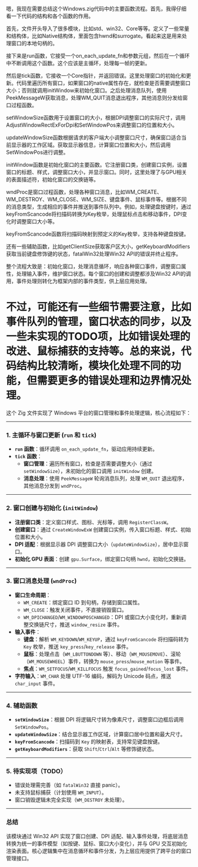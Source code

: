 嗯，我现在需要总结这个Windows.zig代码中的主要函数流程。首先，我得仔细看一下代码的结构和各个函数的作用。

首先，文件开头导入了很多模块，比如std、win32、Core等等。定义了一些常量和结构体，比如Native结构体，里面包含hwnd和surrogate。看起来这是用来处理窗口的本地句柄的。

接下来是run函数，它接受一个on_each_update_fn和参数元组，然后在一个循环中不断调用这个函数。这个应该是主循环，处理每一帧的更新。

然后是tick函数，它接收一个Core指针，并返回错误。这里处理窗口的初始化和更新。代码里遍历所有窗口，如果窗口的native属性存在，就检查是否需要调整窗口大小；否则就调用initWindow来初始化窗口。之后处理消息队列，使用PeekMessageW获取消息，处理WM_QUIT消息退出程序，其他消息则分发给窗口过程函数。

setWindowSize函数用于设置窗口的大小，根据DPI调整窗口的实际尺寸，调用AdjustWindowRectExForDpi和SetWindowPos来调整窗口的位置和大小。

updateWindowSize函数根据请求的客户端大小调整窗口尺寸，确保窗口适合当前显示器的工作区域。获取显示器信息，计算窗口位置和大小，然后调用SetWindowPos进行调整。

initWindow函数是初始化窗口的主要函数。它注册窗口类，创建窗口实例，设置窗口的标题、样式，调整窗口大小，并显示窗口。同时，这里处理了与GPU相关的表面描述符，初始化窗口的交换链等。

wndProc是窗口过程函数，处理各种窗口消息，比如WM_CREATE、WM_DESTROY、WM_CLOSE、WM_SIZE、键盘事件、鼠标事件等。根据不同的消息类型，生成相应的事件并推送到事件队列中。例如，处理键盘按键时，通过keyFromScancode将扫描码转换为Key枚举，处理鼠标点击和移动事件，DPI变化时调整窗口大小等。

keyFromScancode函数将扫描码映射到预定义的Key枚举，支持各种键盘按键。

还有一些辅助函数，比如getClientSize获取客户区大小，getKeyboardModifiers获取当前键盘修饰键的状态，fatalWin32处理Win32 API的错误并终止程序。

整个流程大致是：初始化窗口，处理消息循环，响应各种窗口事件，调整窗口属性，处理输入事件，维护窗口状态。每个窗口的创建和调整都涉及Win32 API的调用，事件处理则转化为框架内部的事件类型，供上层应用处理。

不过，可能还有一些细节需要注意，比如事件队列的管理，窗口状态的同步，以及一些未实现的TODO项，比如错误处理的改进、鼠标捕获的支持等。总的来说，代码结构比较清晰，模块化处理不同的功能，但需要更多的错误处理和边界情况处理。
================================================
这个 Zig 文件实现了 Windows 平台的窗口管理和事件处理逻辑，核心流程如下：

---

### **1. 主循环与窗口更新 (`run` 和 `tick`)**
- **`run` 函数**：循环调用 `on_each_update_fn`，驱动应用持续更新。
- **`tick` 函数**：
  - **窗口管理**：遍历所有窗口，检查是否需要调整大小（通过 `setWindowSize`），未初始化的窗口调用 `initWindow` 创建。
  - **消息处理**：使用 `PeekMessageW` 轮询消息队列，处理 `WM_QUIT` 退出程序，其他消息分发到 `wndProc`。

---

### **2. 窗口创建与初始化 (`initWindow`)**
- **注册窗口类**：定义窗口样式、图标、光标等，调用 `RegisterClassW`。
- **创建窗口**：通过 `CreateWindowExW` 创建窗口实例，传入窗口标题、样式、初始位置和大小。
- **DPI 适配**：根据显示器 DPI 调整窗口大小（`updateWindowSize`），居中显示窗口。
- **初始化 GPU 表面**：创建 `gpu.Surface`，绑定窗口句柄 `hwnd`，初始化交换链。

---

### **3. 窗口消息处理 (`wndProc`)**
- **窗口生命周期**：
  - `WM_CREATE`：绑定窗口 ID 到句柄，存储到窗口属性。
  - `WM_CLOSE`：触发关闭事件，不直接销毁窗口。
  - `WM_DPICHANGED`/`WM_WINDOWPOSCHANGED`：DPI 或窗口大小变化时，重新调整交换链尺寸，推送 `window_resize` 事件。
- **输入事件**：
  - **键盘**：解析 `WM_KEYDOWN`/`WM_KEYUP`，通过 `keyFromScancode` 将扫描码转为 `Key` 枚举，推送 `key_press`/`key_release` 事件。
  - **鼠标**：处理点击（`WM_LBUTTONDOWN` 等）、移动（`WM_MOUSEMOVE`）、滚轮（`WM_MOUSEWHEEL`）事件，转换为 `mouse_press`/`mouse_motion` 等事件。
  - **焦点**：`WM_SETFOCUS`/`WM_KILLFOCUS` 触发 `focus_gained`/`focus_lost` 事件。
- **字符输入**：`WM_CHAR` 处理 UTF-16 编码，解码为 Unicode 码点，推送 `char_input` 事件。

---

### **4. 辅助函数**
- **`setWindowSize`**：根据 DPI 将逻辑尺寸转为像素尺寸，调整窗口边框后调用 `SetWindowPos`。
- **`updateWindowSize`**：结合显示器工作区域，计算窗口居中位置和最大尺寸。
- **`keyFromScancode`**：扫描码到 `Key` 的映射表，支持常见键盘按键。
- **`getKeyboardModifiers`**：获取 `Shift`/`Ctrl`/`Alt` 等修饰键状态。

---

### **5. 待实现项（TODO）**
- 错误处理需完善（如 `fatalWin32` 直接 panic）。
- 未支持鼠标捕获（计划使用 `WM_INPUT`）。
- 窗口销毁逻辑未完全实现（`WM_DESTROY` 未处理）。

---

### **总结**
该模块通过 Win32 API 实现了窗口创建、DPI 适配、输入事件处理，将底层消息转换为统一的事件模型（如按键、鼠标、窗口大小变化），并与 GPU 交互初始化渲染表面。核心逻辑集中在消息循环和事件分发，为上层应用提供了跨平台的窗口管理接口。